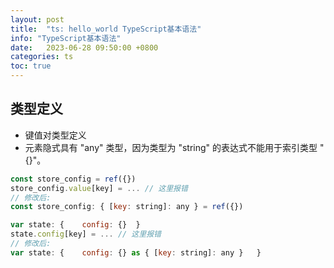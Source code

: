 ```yaml
---
layout: post
title:  "ts: hello_world TypeScript基本语法"
info: "TypeScript基本语法"
date:   2023-06-28 09:50:00 +0800
categories: ts
toc: true
---
```




## 类型定义

- 键值对类型定义
- 元素隐式具有 "any" 类型，因为类型为 "string" 的表达式不能用于索引类型 "{}"。
```js
const store_config = ref({})
store_config.value[key] = ... // 这里报错
// 修改后:
const store_config: { [key: string]: any } = ref({})
```
```js
var state: {    config: {}  }
state.config[key] = ... // 这里报错
// 修改后:
var state: {    config: {} as { [key: string]: any }   }
```

